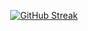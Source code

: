 <p align="center">
  <a href="https://git.io/streak-stats">
    <img src="https://streak-stats.demolab.com?user=hrmvlg&theme=tokyonight-duo&border_radius=15&date_format=j%20M%5B%20Y%5D&card_width=500" 
      alt="GitHub Streak" />
  </a>
</p>
